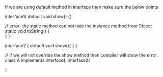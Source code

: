 If we are using default method in interface then make sure the below points

interface1{
default void show() {}

// error- the static method can not hide the instance method from Object
static void toString() {		
}
}

interface2 {
	default void show(){
	}
}

// if we will not override the show method then compiler will show the error.
class A implements interface1, interface2{

}